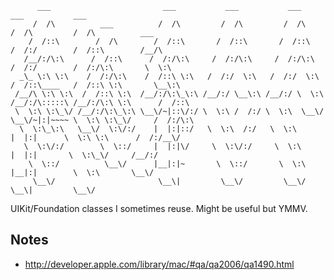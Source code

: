           ___                         ___           ___           ___           ___           ___                   
         /  /\          ___          /  /\         /  /\         /  /\         /  /\         /  /\          ___     
        /  /::\        /  /\        /  /::\       /  /::\       /  /::\       /  /:/        /  /::\        /__/\    
       /__/:/\:\      /  /::\      /  /:/\:\     /  /:/\:\     /  /:/\:\     /  /:/        /  /:/\:\       \  \:\   
      _\_ \:\ \:\    /  /:/\:\    /  /::\ \:\   /  /:/  \:\   /  /:/  \:\   /  /::\____   /  /::\ \:\       \__\:\  
     /__/\ \:\ \:\  /  /::\ \:\  /__/:/\:\_\:\ /__/:/ \__\:\ /__/:/ \  \:\ /__/:/\:::::\ /__/:/\:\ \:\      /  /::\ 
     \  \:\ \:\_\/ /__/:/\:\_\:\ \__\/~|::\/:/ \  \:\ /  /:/ \  \:\  \__\/ \__\/~|:|~~~~ \  \:\ \:\_\/     /  /:/\:\
      \  \:\_\:\   \__\/  \:\/:/    |  |:|::/   \  \:\  /:/   \  \:\          |  |:|      \  \:\ \:\      /  /:/__\/
       \  \:\/:/        \  \::/     |  |:|\/     \  \:\/:/     \  \:\         |  |:|       \  \:\_\/     /__/:/     
        \  \::/          \__\/      |__|:|~       \  \::/       \  \:\        |__|:|        \  \:\       \__\/      
         \__\/                       \__\|         \__\/         \__\/         \__\|         \__\/                 


UIKit/Foundation classes I sometimes reuse. Might be useful but YMMV.

Notes
-----

* http://developer.apple.com/library/mac/#qa/qa2006/qa1490.html
